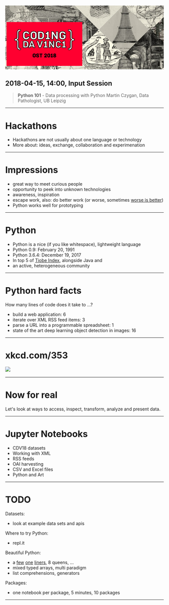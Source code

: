 ![](
cdvhome.png)

## 2018-04-15, 14:00, Input Session

> **Python 101** - Data processing with Python
> Martin Czygan, Data Pathologist, UB Leipzig

----

# Hackathons

* Hackathons are not usually about one language or technology
* More about: ideas, exchange, collaboration and experimenation

----

# Impressions

<!-- What I learned so far: -->

* great way to meet curious people
* opportunity to peek into unknown technologies
* awareness, inspiration
* escape work, also: do better work (or worse, sometimes [worse is better](https://en.wikipedia.org/wiki/Worse_is_better))
* Python works well for prototyping

----

# Python

* Python is a nice (if you like whitespace), lightweight language
* Python 0.9: February 20, 1991
* Python 3.6.4: December 19, 2017
* In top 5 of [Tiobe Index](https://www.tiobe.com/tiobe-index/), alongside Java and
* an active, heterogeneous community

----

# Python hard facts

How many lines of code does it take to ...?

* build a web application: 6
* iterate over XML RSS feed items: 3
* parse a URL into a programmable spreadsheet: 1
* state of the art deep learning object detection in images: 16

----

# xkcd.com/353

![](https://imgs.xkcd.com/comics/python.png)


----

# Now for real

Let's look at ways to access, inspect, transform, analyze and present data.

----

# Jupyter Notebooks

* CDV18 datasets
* Working with XML
* RSS feeds
* OAI harvesting
* CSV and Excel files
* Python and Art

----

# TODO

Datasets:

* look at example data sets and apis

Where to try Python:

* repl.it

Beautiful Python:

* a [few](https://wiki.python.org/moin/Powerful%20Python%20One-Liners) [one](https://www.quora.com/What-are-some-of-the-most-elegant-greatest-Python-one-liners) [liners](https://gist.github.com/craigls/2712084), 8 queens, ...
* mixed typed arrays, multi paradigm
* list comprehensions, generators

Packages:

* one notebook per package, 5 minutes, 10 packages

<!--

* The data simple format: json - maps to dictionaries
* IPython and Jupyter (g.co/colab)
* working with APIs: requests
* oai: sickle
* tabular data: pandas
* geographic data: geopandas
* basemap, OSM: https://rabernat.github.io/research_computing/intro-to-basemap.html
* deep learning and neural art: keras
* search engine: https://elasticsearch-py.readthedocs.io/en/master/
* scraping: BeautifulSoup
* imaging: Pillow
* working with text: gensim, nltk
* web app: django, flask

-->

----